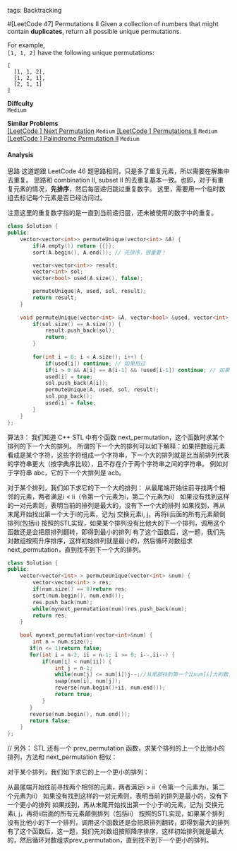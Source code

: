 tags: Backtracking

#[LeetCode 47] Permutations II
Given a collection of numbers that might contain **duplicates**, return all possible unique permutations.

For example,  
`[1, 1, 2]` have the following unique permutations:

    [
      [1, 1, 2],
      [1, 2, 1],
      [2, 1, 1]
    ]


**Diffculty**  
`Medium`

**Similar Problems**  
[[LeetCode ] Next Permutation]() `Medium`
[[LeetCode ] Permutations II]() `Medium`
[[LeetCode ] Palindrome Permutation II]() `Medium`



#### Analysis


思路
这道题跟 LeetCode 46 题思路相同，只是多了重复元素，所以需要在解集中去重复。
思路和 combination II, subset II 的去重复基本一致。也即，对于有重复元素的情况，**先排序**，然后每层递归跳过重复数字。
这里，需要用一个临时数组去标记每个元素是否已经访问过。

注意这里的重复数字指的是一直到当前递归层，还未被使用的数字中的重复。

```cpp
class Solution {
public:
    vector<vector<int>> permuteUnique(vector<int> &A) {
        if(A.empty()) return {{}};
        sort(A.begin(), A.end()); // 先排序，很重要！

        vector<vector<int>> result;
        vector<int> sol;
        vector<bool> used(A.size(), false);

        permuteUnique(A, used, sol, result);
        return result;
    }
    
    void permuteUnique(vector<int> &A, vector<bool> &used, vector<int> &sol, vector<vector<int>> &result) {
        if(sol.size() == A.size()) {
            result.push_back(sol);
            return;
        }
        
        for(int i = 0; i < A.size(); i++) {
            if(used[i]) continue; // 如果用过
            if(i > 0 && A[i] == A[i-1] && !used[i-1]) continue; // 如果当前元素没用过，但是跟前面元素一样，而且前面一个也没用过，那么直接返回
            used[i] = true;
            sol.push_back(A[i]);
            permuteUnique(A, used, sol, result);
            sol.pop_back();
            used[i] = false;
        }
    }
};
```

算法3：
我们知道 C++ STL 中有个函数 next_permutation，这个函数时求某个排列的下一个大的排列。
所谓的下一个大的排列可以如下解释：如果把数组元素看成是某个字符，这些字符组成一个字符串，下一个大的排列就是比当前排列代表的字符串更大（按字典序比较），且不存在介于两个字符串之间的字符串。
例如对于字符串 abc，它的下一个大排列是 acb。

对于某个排列，我们如下求它的下一个大的排列：
从最尾端开始往前寻找两个相邻的元素，两者满足i < ii（令第一个元素为i，第二个元素为ii）
如果没有找到这样的一对元素则，表明当前的排列是最大的，没有下一个大的排列
如果找到，再从末尾开始找出第一个大于i的元素，记为j
交换元素i, j，再将ii后面的所有元素颠倒排列(包括ii)
按照的STL实现，如果某个排列没有比他大的下一个排列，调用这个函数还是会把原排列翻转，即得到最小的排列
有了这个函数后，这一题，我们先对数组按照升序排序，这样初始排列就是最小的，然后循环对数组求next_permutation，直到找不到下一个大的排列。

```cpp
class Solution {
public:
    vector<vector<int> > permuteUnique(vector<int> &num) {
        vector<vector<int> > res;
        if(num.size() == 0)return res;
        sort(num.begin(), num.end());
        res.push_back(num);
        while(mynext_permutation(num))res.push_back(num);
        return res;
    }
     
    bool mynext_permutation(vector<int>&num) {
        int n = num.size();
       if(n <= 1)return false;
       for(int i = n-2, ii = n-1; i >= 0; i--,ii--) {
           if(num[i] < num[ii]) {
               int j = n-1;
               while(num[j] <= num[i])j--;//从尾部找到第一个比num[i]大的数，一定可以找到
               swap(num[i], num[j]);
               reverse(num.begin()+ii, num.end());
               return true;
           }
       }
       reverse(num.begin(), num.end());
       return false;
    }
};
```

// 另外：
STL 还有一个 prev_permutation 函数，求某个排列的上一个比他小的排列，方法和 next_permutation 相似：

对于某个排列，我们如下求它的上一个更小的排列：

从最尾端开始往前寻找两个相邻的元素，两者满足i > ii（令第一个元素为i，第二个元素为ii）
如果没有找到这样的一对元素则，表明当前的排列是最小的，没有下一个更小的排列
如果找到，再从末尾开始找出第一个小于i的元素，记为j
交换元素i, j，再将ii后面的所有元素颠倒排列（包括ii）
按照的STL实现，如果某个排列没有比他小的下一个排列，调用这个函数还是会把原排列翻转，即得到最大的排列
有了这个函数后，这一题，我们先对数组按照降序排序，这样初始排列就是最大的，然后循环对数组求prev_permutation，直到找不到下一个更小的排列。
